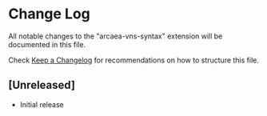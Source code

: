 # Change Log

All notable changes to the "arcaea-vns-syntax" extension will be documented in this file.

Check [Keep a Changelog](http://keepachangelog.com/) for recommendations on how to structure this file.

## [Unreleased]

- Initial release